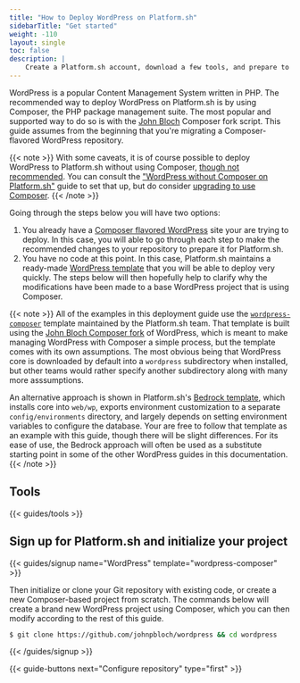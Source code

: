 ```yaml
---
title: "How to Deploy WordPress on Platform.sh"
sidebarTitle: "Get started"
weight: -110
layout: single
toc: false
description: |
    Create a Platform.sh account, download a few tools, and prepare to deploy WordPress using Composer.
---
```


WordPress is a popular Content Management System written in PHP. The recommended way to deploy WordPress on Platform.sh is by using Composer, the PHP package management suite. The most popular and supported way to do so is with the [John Bloch](https://github.com/johnpbloch/wordpress) Composer fork script. This guide assumes from the beginning that you're migrating a Composer-flavored WordPress repository. 

{{< note >}}
With some caveats, it is of course possible to deploy WordPress to Platform.sh without using Composer, [though not recommended](/guides/wordpress/composer/_index.md). You can consult the ["WordPress without Composer on Platform.sh"](/guides/wordpress/vanilla/_index.md) guide to set that up, but do consider [upgrading to use Composer](/guides/wordpress/composer/migrate.md).
{{< /note >}}

Going through the steps below you will have two options:

1. You already have a [Composer flavored WordPress](https://github.com/johnpbloch/wordpress) site your are trying to deploy. In this case, you will able to go through each step to make the recommended changes to your repository to prepare it for Platform.sh.
2. You have no code at this point. In this case, Platform.sh maintains a ready-made [WordPress template](https://github.com/platformsh-templates/wordpress-composer) that you will be able to deploy very quickly. The steps below will then hopefully help to clarify why the modifications have been made to a base WordPress project that is using Composer.

{{< note >}}
All of the examples in this deployment guide use the [`wordpress-composer`](https://github.com/platformsh-templates/wordpress-composer) template maintained by the Platform.sh team. That template is built using the [John Bloch Composer fork](https://github.com/johnpbloch/wordpress) of WordPress, which is meant to make managing WordPress with Composer a simple process, but the template comes with its own assumptions. The most obvious being that WordPress core is downloaded by default into a `wordpress` subdirectory when installed, but other teams would rather specify another subdirectory along with many more asssumptions. 

An alternative approach is shown in Platform.sh's [Bedrock template](https://github.com/platformsh-templates/wordpress-bedrock), which installs core into `web/wp`, exports environment customization to a separate `config/environments` directory, and largely depends on setting environment variables to configure the database. Your are free to follow that template as an example with this guide, though there will be slight differences. For its ease of use, the Bedrock approach will often be used as a substitute starting point in some of the other WordPress guides in this documentation.
{{< /note >}}

## Tools

{{< guides/tools >}}

## Sign up for Platform.sh and initialize your project

{{< guides/signup name="WordPress" template="wordpress-composer" >}}

Then initialize or clone your Git repository with existing code, or create a new Composer-based project from scratch. The commands below will create a brand new WordPress project using Composer, which you can then modify according to the rest of this guide.

```bash
$ git clone https://github.com/johnpbloch/wordpress && cd wordpress
```

{{< /guides/signup >}}

{{< guide-buttons next="Configure repository" type="first" >}}
